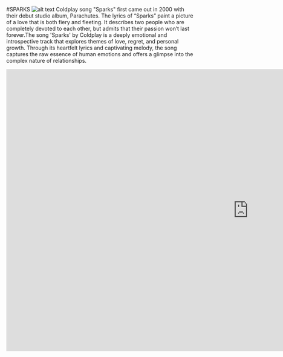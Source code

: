 #SPARKS
![alt text]([https://i.pinimg.com/1200x/d5/69/ff/d569ffa58a950eb7c7d2c52c1f745a7b.jpg])
Coldplay song "Sparks" first came out in 2000 with their debut studio album, Parachutes. The lyrics of “Sparks” paint a picture of a love that is both fiery and fleeting. It describes two people who are completely devoted to each other, but admits that their passion won’t last forever.The song 'Sparks' by Coldplay is a deeply emotional and introspective track that explores themes of love, regret, and personal growth. Through its heartfelt lyrics and captivating melody, the song captures the raw essence of human emotions and offers a glimpse into the complex nature of relationships.

<iframe width="1280" height="747" src="https://www.youtube.com/embed/Ar48yzjn1PE" title="Coldplay - Sparks" frameborder="0" allow="accelerometer; autoplay; clipboard-write; encrypted-media; gyroscope; picture-in-picture; web-share" allowfullscreen></iframe>
